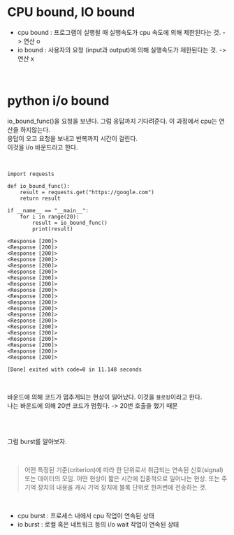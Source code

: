 # CPU bound, IO bound

- cpu bound : 프로그램이 실행될 때 실행속도가 cpu 속도에 의해 제한된다는 것. - > 연산 o
- io bound : 사용자의 요청 (input과 output)에 의해 실행속도가 제한된다는 것. -> 연산 x


<br>

# python i/o bound 

io_bound_func()을 요청을 보낸다. 그럼 응답까지 기다려준다. 이 과정에서 cpu는 연산을 하지않는다.  
응답이 오고 요청을 보내고 반복까지 시간이 걸린다.  
이것을 i/o 바운드라고 한다.  

<br>

```
import requests

def io_bound_func():
    result = requests.get("https://google.com")
    return result

if __name__ == "__main__":
    for i in range(20):
        result = io_bound_func()
        print(result)
```

```
<Response [200]>
<Response [200]>
<Response [200]>
<Response [200]>
<Response [200]>
<Response [200]>
<Response [200]>
<Response [200]>
<Response [200]>
<Response [200]>
<Response [200]>
<Response [200]>
<Response [200]>
<Response [200]>
<Response [200]>
<Response [200]>
<Response [200]>
<Response [200]>
<Response [200]>
<Response [200]>

[Done] exited with code=0 in 11.148 seconds
```

<br>

바운드에 의해 코드가 멈추게되는 현상이 일어났다. 이것을 `블로킹`이라고 한다.  
나는 바운드에 의해 20번 코드가 멈췄다. -> 20번 호출을 했기 때문

<br>

<br>

그럼 burst를 알아보자.

<br>

> 어떤 특정된 기준(criterion)에 따라 한 단위로서 취급되는 연속된 신호(signal) 또는 데이터의 모임. 어떤 현상이 짧은 시간에 집중적으로 일어나는 현상. 또는 주기억 장치의 내용을 캐시 기억 장치에 블록 단위로 한꺼번에 전송하는 것.

<br>

- cpu burst : 프로세스 내에서 cpu 작업이 연속된 상태
- io burst : 로컬 혹은 네트워크 등의 i/o wait 작업이 연속된 상태

<br>

